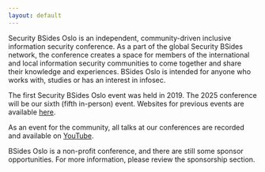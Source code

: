 ```yaml
---
layout: default
---
```


Security BSides Oslo is an independent, community-driven inclusive information security conference. As a part of the global Security BSides network, the conference creates a space for members of the international and local information security communities to come together and share their knowledge and experiences. BSides Oslo is intended for anyone who works with, studies or has an interest in infosec.

The first Security BSides Oslo event was held in 2019. The 2025 conference will be our sixth (fifth in-person) event. Websites for previous events are available [here](https://archive.bsidesoslo.no/).

As an event for the community, all talks at our conferences are recorded and available on [YouTube](https://youtube.com/bsidesoslo).

BSides Oslo is a non-profit conference, and there are still some sponsor opportunities. For more information, please review the sponsorship section.